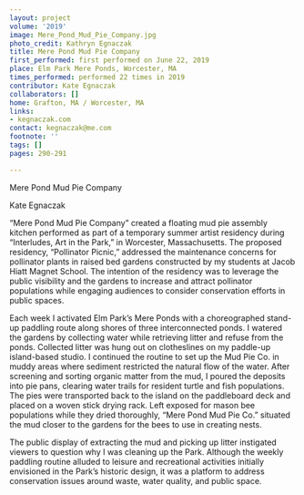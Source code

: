 ```yaml
---
layout: project
volume: '2019'
image: Mere_Pond_Mud_Pie_Company.jpg
photo_credit: Kathryn Egnaczak
title: Mere Pond Mud Pie Company
first_performed: first performed on June 22, 2019
place: Elm Park Mere Ponds, Worcester, MA
times_performed: performed 22 times in 2019
contributor: Kate Egnaczak
collaborators: []
home: Grafton, MA / Worcester, MA
links:
- kegnaczak.com
contact: kegnaczak@me.com
footnote: ''
tags: []
pages: 290-291

---
```


Mere Pond Mud Pie Company

Kate Egnaczak

“Mere Pond Mud Pie Company” created a floating mud pie assembly kitchen performed as part of a temporary summer artist residency during “Interludes, Art in the Park,” in Worcester, Massachusetts. The proposed residency, “Pollinator Picnic,” addressed the maintenance concerns for pollinator plants in raised bed gardens constructed by my students at Jacob Hiatt Magnet School. The intention of the residency was to leverage the public visibility and the gardens to increase and attract pollinator populations while engaging audiences to consider conservation efforts in public spaces.

Each week I activated Elm Park’s Mere Ponds with a choreographed stand-up paddling route along shores of three interconnected ponds. I watered the gardens by collecting water while retrieving litter and refuse from the ponds. Collected litter was hung out on clotheslines on my paddle-up island-based studio. I continued the routine to set up the Mud Pie Co. in muddy areas where sediment restricted the natural flow of the water. After screening and sorting organic matter from the mud, I poured the deposits into pie pans, clearing water trails for resident turtle and fish populations. The pies were transported back to the island on the paddleboard deck and placed on a woven stick drying rack. Left exposed for mason bee populations while they dried thoroughly, “Mere Pond Mud Pie Co.” situated the mud closer to the gardens for the bees to use in creating nests.

The public display of extracting the mud and picking up litter instigated viewers to question why I was cleaning up the Park. Although the weekly paddling routine alluded to leisure and recreational activities initially envisioned in the Park’s historic design, it was a platform to address conservation issues around waste, water quality, and public space.
